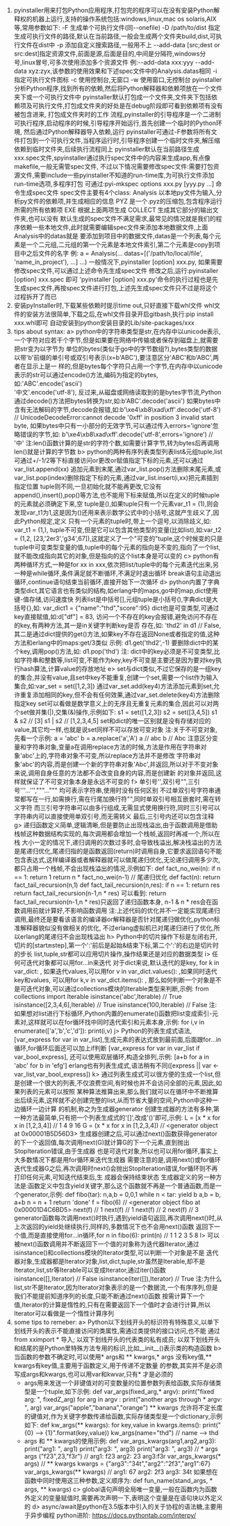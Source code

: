1. pyinstaller用来打包Python应用程序,打包完的程序可以在没有安装Python解释权的机器上运行,支持的操作系统包括:windows,linux,mac os
   solaris,AIX等,常用参数如下:
   -F 生成单个可执行文件(同--onefile)
   -D /path/to/dist 指定生成可执行文件的路径,默认在当前路径,一般会生成两个文件夹build,dist,可执行文件在dist中
   -p 添加自定义搜索路径,一般用不上
   --add-data [src;dest or src:dest]指定资源文件,前面是源,后面是目的,中间是分隔符,windows分号,linux冒号,可多次使用添加多个资源文件
      例:--add-data xxx:yyy --add-data xyz:zyx,该参数的使用效果和下述spec文件中的Analysis.datas相同 
   -i 指定可执行文件图标
   -c 使用控制台,无窗口
   -w 使用窗口,无控制台
   pyinstaller分析Python程序,找到所有的依赖,然后将Python解释器和依赖项放在一个文件夹下或一个可执行文件中
   pyinstaller默认打包成一个文件夹,文件夹下包括依赖项及可执行文件,打包成文件夹的好处是在debug阶段即可看到依赖项有没有被包含进来,
   打包成文件夹时的工作   流程,pyinstaller的引导程序是一个二进制可执行程序,启动程序的时候,引导程序开始运行,首先创建一个临时的Python环境,
   然后通过Python解释器导入依赖,运行
   pyinstaller可通过-F参数将所有文件打包到一个可执行文件,当程序运行时,引导程序创建一个临时文件夹,解压缩依赖到临时文件夹,后续执行流程同上
   pyinstaller默认在当前路径生成xxx.spec文件,spyinstaller通过执行spec文件中的内容来生成app,有点像makefile,一般无需管spec文件,
   不过以下情况需要修改spec文件:需要打包资源文件,需要include一些pyinstaller不知道的run-time库,为可执行文件添加run-time选项,多程序打包
   可通过:pyi-mkspec options xxx.py [yyy.py ...] 命令生成spec文件
   spec文件主要有4个class:
   Analysis 以本地py文件为输入,分析py文件的依赖项,并生成相应的信息
   PYZ 是一个.pyz的压缩包,包含程序运行所需的所有依赖项
   EXE 根据上面两项生成
   COLLECT 生成其它部分的输出文件夹,也可以没有
   默认生成的spec文件不满足需求,最常见的情况就是我们的程序依赖一些本地文件,此时就需要编辑spec文件来添加本地数据文件,上面Analysis中的datas就是
   要添加到项目中的数据文件,datas是一个列表,每个元素是一个二元组,二元组的第一个元素是本地文件索引,第二个元素是copy到项目中之后文件的名字
   例: a = Analysis(... datas=[('/path/to/local/file', 'name_in_project'), ...] ...)
   一般情况下,pyinstaller [option] xxx.py, 如果需要修改spec文件,可以通过上述命令先生成spec文件
   修改之后,运行:pyinstaller [option] xxx.spec 即可
   'pyinstaller [option] xxx.py'命令的执行过程也是先生成spec文件,再按spec文件进行打包,上述先生成spec文件只不过是将这个过程拆开了而已
2. 安装pyInstaller时,下载某些依赖时提示time out,只好直接下载whl文件
   whl文件的安装方法很简单,下载之后,在whl文件目录开启gitbash,执行:pip install xxx.whl即可
   自动安装到python安装目录的Lib/site-packages/xxx
3. tips about syntax:
   a> python中的字符串类型是str,在内存中以unicode表示,一个字符对应若干个字节,但是如果要在网络中传输或者保存到磁盘上,就需要把str变为以字节为
      单位的bytes(类似于go中的字节数组?),bytes类型的数据以带'b'前缀的单引号或双引号表示(x=b'ABC'),要注意区分'ABC'和b'ABC',两者在显示上是一
      样的,但是bytes每个字符只占用一个字节,在内存中以unicode表示的str可以通过encode()方法,编码为指定的bytes,如:'ABC'.encode('ascii')  
      '中文'.encode('utf-8'), 反过来,从磁盘或网络读取到的是bytes字节流,Python通过decode()方法把bytes转换为str,如:b'ABC'.decode('ascii')
      如果bytes中含有无法解码的字节,decode会报错,如:b'\xe4\xb8\xad\xff'.decode('utf-8')  // UnicodeDecodeError:cannot decode '0xff' in 
      position 3 invalid start byte, 如果bytes中只有一小部分的无效字节,可以通过传入errors='ignore'忽略错误的字节,如: 
      b'\xe4\xb8\xad\xff'.decode('utf-8',errors='ignore') // '中' 
      注:len()函数计算的是str的字符个数,如需要计算字节,转为bytes后再调用len()就是计算的字节数
   b> python的两种有序列表类型列表list&元组tuple,list可通过+/-1/2等下标直接访问or更改or赋值指定下标的元素,还可以通过var_list.append(xx)
      追加元素到末尾,通过var_list.pop()方法删除末尾元素,或var_list.pop(index)删除指定下标的元素,通过var_list.insert(i,xx)把元素插到指定位置
      tuple则不同,一旦初始化就不能再更改,它没有append(),insert(),pop()等方法,也不能用下标来赋值,所以在定义的时候tuple的元素就必须确定下来,空
      tuple是(),如果tuple只有一个元素var_t1 = (1),则会发现var_t1为1,这是因为()还用来表示数学公式中的小括号,这就产生歧义了,因此Python规定,定义
      只有一个元素的tuple时,带上一个逗号,以消除歧义,如: var_t1 = (1,),  tuple不可变,但是它可以包含其他类型的变量(比如list),如:var_t2 = (1,2,
      [23,'2er3','g34',67]),这就定义了一个"可变的"tuple,这个时候变的只是tuple中可变类型变量的值,tuple中的每个元素的指向是不变的,指向了一个list,
      就不能改成指向其它的对象,但是指向的这个list本身是可以变的
   c> python有两种循环方式,一种是for xx in xxx,依次把list/tuple中的每个元素迭代出来,另一种是while循环,条件满足就不断循环,不满足时退出循环
      break语句主动退出循环,continue语句结束当前循环,直接开始下一次循环
   d> python内置了字典类型dict,其它语言也有类似的结构,如erlang中的maps,go中的map,dict使用键-值存储,访问速度快
      列表list是中括号[],元组tuple是小括号(),字典dict是大括号{},如: var_dict1 = {"name":"thd","score":95}
      dict也是可变类型,可通过key直接赋值,如:d["df"] = 83, 访问一个不存在的key会报错,避免访问不存在的key,有两种方法,其一是in关键字判断key是否
      存在,如: 'thd2' in d1 // False, 其二是通过dict提供的get()方法,如果key不存在返回None或者指定的值,这种方法和erlang中的maps:get/3类似
      示例: d1.get('thd2',-1)
      要删除dict中的某个key,调用pop()方法,如: d1.pop('thd')
      注: dict中的key必须是不可变类型,比如字符串和整数等,list可变,不能作为key,key不可变是主要还是因为要对key执行hash算法,计算value的存放地址
   e> set与dict类似,不过它保存的是一组key的集合,并没有value,且set中key不能重复,创建一个set,需要一个list作为输入集合,如:var_set = set([1,2,3])
      通过var_set.add(key4)方法添加元素到set,允许重复添加相同的key,但不会有任何效果,通过var_set.delete(key4)方法删除指定key
      set可以看做是数学意义上的无序且无重复元素的集合,因此可以对两个set做并集(|),交集(&)操作,示例如下:
        s1 = set([1,2,3])
        s2 = set([3,4,5])
        s1 & s2 // [3]
        s1 | s2 // [1,2,3,4,5]
      set和dict的唯一区别就是没有存储对应的value,其它均一样,也就是说set同样不可以存放可变对象
      注:关于不可变对象,先看一个示例:
        a = 'abc'
        b = a.replace('a','A')
        a // abc
        b // Abc
        注意区分变量和字符串对象,变量a在调用replace方法的时候,方法是作用在字符串对象'abc'上的,字符串对象不可变,所以replace方法并不是修改
        字符串对象'abc'的内容,而是创建一个新的字符串对象'Abc',并返回,所以对于不变对象来说,调用自身任意的方法都不会改变自身的内容,而是创建新
        的对象并返回,这样就保证了不可变对象本身是永远不可变的
   f> 单引号'',双引号"",三引号'''...''',"""...""" 均可表示字符串,使用时没有任何区别
      不过单双引号字符串通常都写在一行,如需换行,需在行尾加换行符"\",同时单双引号相互嵌套时,需在转义字符
      而三引号字符串可以由多行组成,无需显式使用换行符,同时三引号可以字符串内可以直接使用单双引号,而无需转义
      最后,三引号内还可以包含注释
   g> 递归函数定义简单,逻辑清晰,但是要防止出现栈溢出,由于函数调用是借助栈帧这种数据结构实现的,每次调用都会增加一个栈帧,返回时再减一个,所以在栈
      大小一定的情况下,递归调用的次数过多时,会导致栈溢出,解决栈溢出的方法是尾递归优化,尾递归指的是函数返回(return)时调用自身,它要求返回语句不能
      包含表达式,这样编译器或者解释器就可以做尾递归优化,无论递归调用多少次,都只占用一个栈帧,不会出现栈溢出的情况,示例如下:
      def fact_no_wei(n):
          if n == 1:
              return 1
          return n * fact_no_wei(n-1)
      // 尾递归优化
      def fact(n):
          return fact_tail_recursion(n,1)
      def fact_tail_recursion(n,res):
          if n == 1:
              return res
          return fact_tail_recursion(n-1,n * res)
      可以看到: return fact_tail_recursion(n-1,n * res)只返回了递归函数本身, n-1 & n * res会在函数调用前就计算好,不影响函数调用
      注:上述代码的优化并不一定能实现尾递归调用,最终还是要看该语言的编译器or解释器是否针对尾递归做优化,python标准解释器貌似没有做相关的优化,
      不过erlang虚拟机已对尾递归进行了优化,所以erlang的尾递归不会出现栈溢出
  h> Python中的切片操作下标是左闭右开,切片的[start:end:step],第一个':'前后是起始&结束下标,第二个':'的右边是切片时的步长
     list,tuple,str都可以应用切片操作,操作结果还是对应的数据类型
  i> 任何可迭代对象都可以用for...in来迭代
     对于dict来说,默认迭代的是key, for k in var_dict: , 如果迭代values,可以用for v in var_dict.values(): ,如果同时迭代key和values,
     可以用for k,v in var_dict.items(): ,
     那么如何判断一个对象是不是可迭代对象,可以通过collections模块的Iterable类型来判断,示例:
     from collections import Iterable
     isinstance('abc',Iterable) // True
     isinstance([2,3,4,6],Iterable) // True
     isinstance(100,Iterable) // False
     注:如果想对list进行下标循环,Python内置的enumerate()函数把list变成索引-元素对,这样就可以在for循环找中同时迭代索引和元素本身,示例:
        for i,v in enumerate(['a','b','c','d']):
            print(i,v)
  j> Python的列表生成式语法,[var_express for var in var_list],生成元素的表达式放到最前面,后面跟for...in循环,for循环后面还可以加上if判断
     [var_express for var in var_list if var_bool_express], 还可以使用双层循环,构造全排列,示例:
     [a+b for a in 'abc' for b in 'efg']
     erlang也有列表生成式,语法稍有不同([express || var <- var_list,var_bool_express])
  k> 通过列表生成式可以很方便的生成一个list,但是创建一个很大的列表,不仅浪费空间,有时候也并不会访问全部的元素,因此,如果列表的元素可以按照
     某种算法推算出来,那么我们就可以在循环中不断推算出后续元素,这样就不必创建完整的list,从而节省大量的空间,Python中这种一边循环一边计算
     的机制,称之为生成器generator
     创建生成器的方法有多种,第一种方法最简单,只有把一个列表生成式的'[]',改成'()'即可,示例:
     L = [x * x for x in [1,2,3,4]]  // 1 4 9 16
     G = (x * x for x in [1,2,3,4])  // <generator object <genexpr> at 0x00001B5D56D3>
     生成器创建之后,可以通过next()函数获得generator的下一个返回值,每次调用next(G)就计算G的下一个元素,直到抛出StopIteration错误,由于生成器
     也是可迭代对象,所以也可以用for循环,事实上大多数情况下都是用for循环来迭代生成器
     需要注意的是,调用next()或for循环迭代生成器G之后,再次调用时next()会抛出StopIteration错误,for循环则不再打印任何元素,可知迭代结束后,生
     成器会保持结束状态
     生成器定义的另一种方法是:函数定义中包含yield关键字,那么这个函数就不再是一个普通函数,而是一个generator,示例:
       def fibo(tar):
           n,a,b = 0,0,1
           while n < tar:
               yield b
               a,b = b, a+b
               n = n + 1
           return 'done'
       f = fibo(6) // <generator object fibo at 0x00001D4C6BD5>
       next(f)  // 1
       next(f)  // 1
       next(f)  // 2
       next(f)  // 3
     generator函数每次调用next()时执行,遇到yield语句返回,再次调用next()时,从上次返回的yield处继续执行,同样的,多数情况下也不会用next()函数
     返回下一个值,而是直接使用for...in循环,for n in fibo(6): print(n)  // 1 1 2 3 5 8
   l> 可以被next()函数调用并不断返回下一个值的对象称为迭代器Iterator,通过isinstance()和collections模块的Iterator类型,可以判断一个对象是不是
      迭代器对象,生成器都是Iterator对象,list,dict,tuple,str虽然是Iterable,却不是Iterator,list,str等Iterable可以变成Iterator,通过iter()函数
      isinstance([],Iterator) // False
      isinstance(iter([]),Iterator) // True
      注:为什么list,str不是Iterator,因为Iterator对象表示的是一个数据流,一个有序序列,但是我们不能提前知道序列的长度,只能不断通过next()函数
      按需计算下一个值,Iterator的计算是惰性的,只有在需要返回下一个值时才会进行计算,所以Iterator可以看做是一个惰性计算序列
4. some tips to remeber:
   a> Python以下划线开头的标识符有特殊意义,以单下划线开头的表示不能直接访问的类属性,需通过类提供的接口访问,也不能
      通过from xximport * 导入; 以双下划线开头的代表类的私有成员;
      以双下划线开头和结尾的是Python里特殊方法专用的标识,比如__init__()表示类的构造函数
   b> 当函数的参数不确定时,可以使用* args和 ** kwargs,* args 没有key值,** kwargs有key值,主要用于函数定义,用于传递不定数量
      的参数,其实并不是必须写成args和kwargs,也可以用var和kwvar,只有* 才是必须的
      * args用来发送一个非键值对的可变数量的位置参数列表给函数,实际存储类型是一个tuple,如下示例:
      def var_args(fixed_arg,* argv):
          print("fixed arg: ", fixedZ_arg)
          for arg in argv :
              print("another args through * argv: ", arg)
      var_args("apple","banana","orange") 
      ** kwargs 允许将不定长度的键值对,作为关键字参数传递给函数,实际存储类型是一个dictionary,示例如下:
      def kw_args(** kwargs):
          for key,value in kwargs.items():
              print("{0} --> {1}".format(key,value))
      kw_args(name="thd") // name --> thd
      * args 和 ** kwargs的使用示例:
      def var_args_kwargs(arg1,arg2,arg3):
          print("arg1: ", arg1)
          print("arg3: ", arg3)
          print("arg3: ", arg3)
      // * args
      args ("f23",23,"f3r") // arg1: f23  arg2: 23 arg3:f3r
      var_args_kwargs(* args)
      // ** kwargs
      kwargs = {"arg3":"34t","arg2":"2f3","arg1":67}
      var_args_kwargs(** kwargs) // arg1: 67 arg2: 2f3 arg3: 34t
      如果想在函数中同时使用这三种参数,定义顺序为: def fun_name(stand_args, * args, ** kwargs)
   c> global语句声明全局唯一变量,一般在函数内为函数外定义的变量赋值时,需要再次声明一下,表明这个变量是在语句块以外定义的
   d> async/await是python在3.5版本中引入的关于协程的语法糖,主要用于异步编程
   python进阶: https://docs.pythontab.com/interpy/
